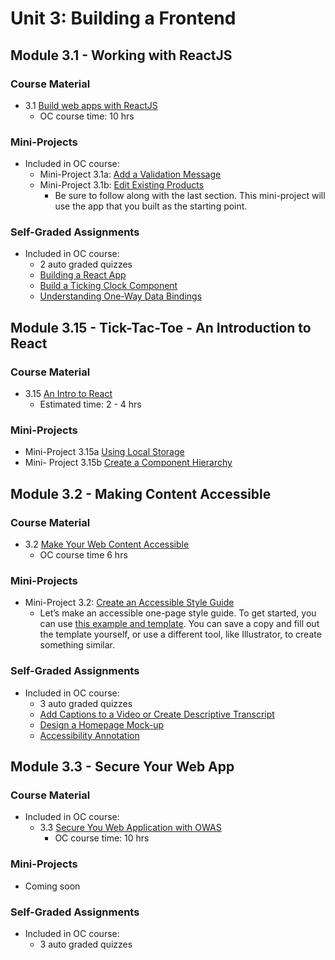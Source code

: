 # Unit 3: Building a Frontend


## Module 3.1 - Working with ReactJS

### Course Material

* 3.1 [Build web apps with ReactJS](https://openclassrooms.com/en/courses/4286486-build-web-apps-with-reactjs)
   * OC course time: 10 hrs

### Mini-Projects

* Included in OC course:
   * Mini-Project 3.1a: [Add a Validation Message](./Module3.1/Mini-project3.1a/README.md)
   * Mini-Project 3.1b: [Edit Existing Products](./Module3.1/Mini-project3.1b/README.md)
      * Be sure to follow along with the last section. This mini-project will use the app that you built as the starting point.

### Self-Graded Assignments

* Included in OC course:
   * 2 auto graded quizzes
   * [Building a React App](https://openclassrooms.com/en/courses/4286486-build-web-apps-with-reactjs/4286676-use-create-react-app-to-build-your-react-app)
   * [Build a Ticking Clock Component](https://openclassrooms.com/en/courses/4286486-build-web-apps-with-reactjs/4286711-build-a-ticking-clock-component)
   * [Understanding One-Way Data Bindings](https://openclassrooms.com/en/courses/4286486-build-web-apps-with-reactjs/4286721-understand-one-way-data-bindings)

## Module 3.15 - Tick-Tac-Toe - An Introduction to React

### Course Material

* 3.15 [An Intro to React](https://reactjs.org/tutorial/tutorial.html)
  * Estimated time: 2 - 4 hrs
  
### Mini-Projects
  * Mini-Project 3.15a [Using Local Storage](./Module3.15/Mini-project3.15a/README.md)
  * Mini- Project 3.15b [Create a Component Hierarchy](./Unit3/Module3.15/Mini-project3.15b/README.md)

## Module 3.2 - Making Content Accessible

### Course Material

* 3.2 [Make Your Web Content Accessible](https://openclassrooms.com/en/courses/6663451-make-your-web-content-accessible)
   * OC course time 6 hrs

### Mini-Projects

* Mini-Project 3.2: [Create an Accessible Style Guide](https://github.com/shift-up/Web-Dev-Advanced/tree/8d137675daf46ce7ae29c99e83b3b77dadff4686/Unit3/Module3.2/Mini-project3.2)
   * Let’s make an accessible one-page style guide. To get started, you can use [this example and template](https://www.figma.com/file/1rzHME5zpsCvf2sdIe7NCA/Quick-Style-Guide-Template?node-id=0%3A1). You can save a copy and fill out the template yourself, or use a different tool, like Illustrator, to create something similar.

### Self-Graded Assignments

* Included in OC course:
   * 3 auto graded quizzes 
   * [Add Captions to a Video or Create Descriptive Transcript](https://openclassrooms.com/en/courses/6663451-make-your-web-content-accessible/6912850-create-accessible-multimedia-content#/id/r-6912839)
   * [Design a Homepage Mock-up](https://openclassrooms.com/en/courses/6663451-make-your-web-content-accessible/6912910-design-accessible-user-interactions#/id/r-6912899)
   * [Accessibility Annotation](https://openclassrooms.com/en/courses/6663451-make-your-web-content-accessible/6913058-annotate-mock-ups-and-wireframes-with-accessibility-information#/id/r-6913043)

## Module 3.3 - Secure Your Web App

### Course Material

* Included in OC course:
   * 3.3 [Secure You Web Application with OWAS](https://openclassrooms.com/en/courses/5162996-secure-your-web-application-with-owasp)
      * OC course time: 10 hrs

### Mini-Projects

* Coming soon

### Self-Graded Assignments

* Included in OC course: 
   * 3 auto graded quizzes
